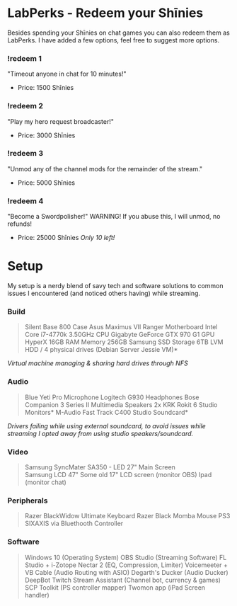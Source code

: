 # LabPerks - Redeem your Shīnies

Besides spending your Shīnies on chat games you can also redeem them as LabPerks. I have added a few options, feel free to suggest more options.

### !redeem 1
"Timeout anyone in chat for 10 minutes!"  
- Price: 1500 Shīnies

### !redeem 2
"Play my hero request broadcaster!"  
- Price: 3000 Shīnies

### !redeem 3
"Unmod any of the channel mods for the remainder of the stream."   
- Price: 5000 Shīnies

### !redeem 4
"Become a Swordpolisher!" WARNING! If you abuse this, I will unmod, no refunds!  
- Price: 25000 Shīnies
*Only 10 left!*



# Setup

My setup is a nerdy blend of savy tech and software solutions to common issues I encountered (and noticed others having) while streaming.

### Build
> Silent Base 800 Case
> Asus Maximus VII Ranger Motherboard
> Intel Core i7-4770k 3.50GHz CPU
> Gigabyte GeForce GTX 970 G1 GPU
> HyperX 16GB RAM Memory
> 256GB Samsung SSD Storage
> 6TB LVM HDD / 4 physical drives (Debian Server Jessie VM)*

*Virtual machine managing & sharing hard drives through NFS*

### Audio
> Blue Yeti Pro Microphone
> Logitech G930 Headphones
> Bose Companion 3 Series II Multimedia Speakers
> 2x KRK Rokit 6 Studio Monitors*
> M-Audio Fast Track C400 Studio Soundcard*

*Drivers failing while using external soundcard, to avoid issues while streaming I opted away from using studio speakers/soundcard.*

### Video
> Samsung SyncMater SA350 - LED 27" Main Screen  
> Samsung LCD 47"
> Some old 17" LCD screen (monitor OBS)
> Ipad (monitor chat)

### Peripherals
> Razer BlackWidow Ultimate Keyboard
> Razer Black Momba Mouse
> PS3 SIXAXIS via Bluethooth Controller

### Software
> Windows 10 (Operating System)
> OBS Studio (Streaming Software)
> FL Studio + i-Zotope Nectar 2 (EQ, Compression, Limiter)
> Voicemeeter + VB Cable (Audio Routing with ASIO)
> Degarth's Ducker (Audio Ducker)
> DeepBot Twitch Stream Assistant (Channel bot, currency & games)
> SCP Toolkit (PS controller mapper)
> Twomon app (iPad Screen handler)
